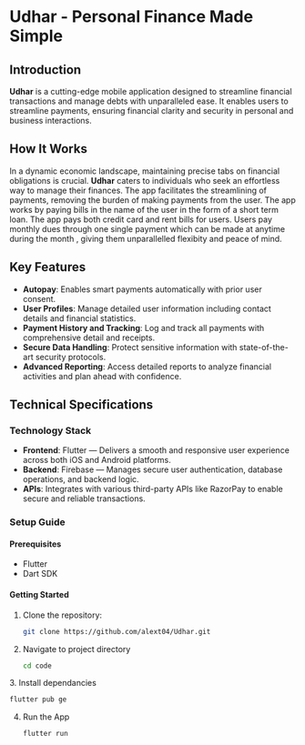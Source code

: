 # Udhar - Personal Finance Made Simple

## Introduction

**Udhar** is a cutting-edge mobile application designed to streamline financial transactions and manage debts with unparalleled ease. It enables users to streamline payments, ensuring financial clarity and security in personal and business interactions.

## How It Works

In a dynamic economic landscape, maintaining precise tabs on financial obligations is crucial. **Udhar** caters to individuals who seek an effortless way to manage their finances. The app facilitates the streamlining of payments, removing the burden of making payments from the user. The app works by paying bills in the name of the user in the form of a short term loan. The app pays both credit card and rent bills for users. Users pay monthly dues through one single payment which can be made at anytime during the month , giving them unparallelled flexibity and peace of mind.

## Key Features

- **Autopay**: Enables smart payments automatically with prior user consent.
- **User Profiles**: Manage detailed user information including contact details and financial statistics.
- **Payment History and Tracking**: Log and track all payments with comprehensive detail and receipts.
- **Secure Data Handling**: Protect sensitive information with state-of-the-art security protocols.
- **Advanced Reporting**: Access detailed reports to analyze financial activities and plan ahead with confidence.

## Technical Specifications

### Technology Stack

- **Frontend**: Flutter — Delivers a smooth and responsive user experience across both iOS and Android platforms.
- **Backend**: Firebase — Manages secure user authentication, database operations, and backend logic.
- **APIs**: Integrates with various third-party APIs like RazorPay to enable secure and reliable transactions.

### Setup Guide

#### Prerequisites

- Flutter
- Dart SDK

#### Getting Started

1. Clone the repository:

   ```bash
   git clone https://github.com/alext04/Udhar.git
   ```

2. Navigate to project directory

   ```bash
   cd code
   ```

3. Install dependancies

```bash
flutter pub ge
```

4. Run the App
   ```bash
   flutter run
   ```
